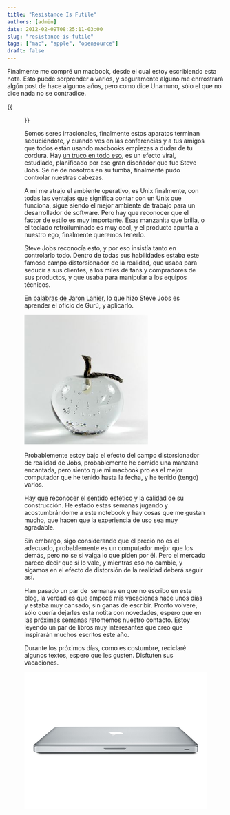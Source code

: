 ```yaml
---
title: "Resistance Is Futile"
authors: [admin]
date: 2012-02-09T08:25:11-03:00
slug: "resistance-is-futile"
tags: ["mac", "apple", "opensource"]
draft: false
---
```


Finalmente me compré un macbook, desde el cual estoy escribiendo esta
nota. Esto puede sorprender a varios, y seguramente alguno me
enrrostrará algún post de hace algunos años, pero como dice Unamuno,
sólo el que no dice nada no se contradice.

{{<figure caption="Aunque la mona se vista de seda..." src="apple-opensource.jpg">}}

Somos seres irracionales, finalmente estos aparatos terminan
seduciéndote, y cuando ves en las conferencias y a tus amigos que todos
están usando macbooks empiezas a dudar de tu cordura. 
Hay [un truco en todo eso](/blog/2010/12/todo-esta-en-tu-cabeza.html),
es un efecto viral, estudiado, planificado por ese gran diseñador que
fue Steve Jobs. Se ríe de nosotros en su tumba, finalmente pudo
controlar nuestras cabezas.

A mi me atrajo el ambiente operativo, es Unix finalmente, con todas las
ventajas que significa contar con un Unix que funciona, sigue siendo el
mejor ambiente de trabajo para un desarrollador de software. Pero hay
que reconocer que el factor de estilo es muy importante. Esas manzanita
que brilla, o el teclado retroiluminado es muy cool, y el producto
apunta a nuestro ego, finalmente queremos tenerlo.

Steve Jobs reconocía esto, y por eso insistía tanto en controlarlo todo.
Dentro de todas sus habilidades estaba este famoso campo distorsionador
de la realidad, que usaba para seducir a sus clientes, a los miles de
fans y compradores de sus productos, y que usaba para manipular a los
equipos técnicos.

En [palabras de Jaron Lanier](http://othmanelmoulatblog.wordpress.com/2011/11/25/the-most-ancient-marketing-december-2011-communications-of-the-acm/),
lo que hizo Steve Jobs es aprender el oficio de Gurú, y aplicarlo.

![](927329_glass_apple.jpg)

Probablemente estoy bajo el efecto del campo distorsionador de realidad
de Jobs, probablemente he comido una manzana encantada, pero siento que
mi macbook pro es el mejor computador que he tenido hasta la fecha, y he
tenido (tengo) varios.

Hay que reconocer el sentido estético y la calidad de su construcción.
He estado estas semanas jugando y acostumbrándome a este notebook y hay
cosas que me gustan mucho, que hacen que la experiencia de uso sea muy
agradable.

Sin embargo, sigo considerando que el precio no es el adecuado,
probablemente es un computador mejor que los demás, pero no se si valga
lo que piden por él. Pero el mercado parece decir que sí lo vale, y
mientras eso no cambie, y sigamos en el efecto de distorsión de la
realidad deberá seguir así.

Han pasado un par de  semanas en que no escribo en este blog, la verdad
es que empecé mis vacaciones hace unos días y estaba muy cansado, sin
ganas de escribir. Pronto volveré, sólo quería dejarles esta notita con
novedades, espero que en las próximas semanas retomemos nuestro
contacto. Estoy leyendo un par de libros muy interesantes que creo que
inspirarán muchos escritos este año.

Durante los próximos días, como es costumbre, reciclaré algunos textos,
espero que les gusten. Disftuten sus vacaciones.

![](Apple-MacBook-Pro-Closed.jpg)
